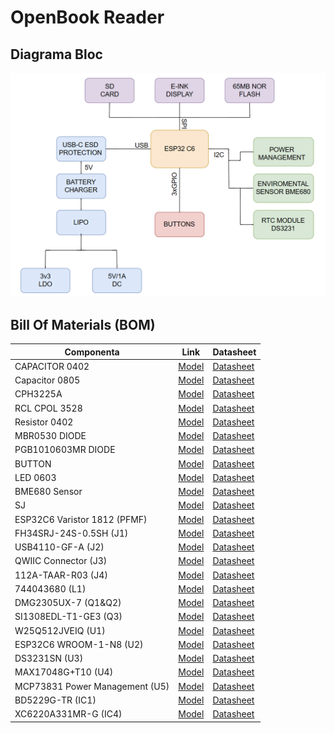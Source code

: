 # OpenBook Reader

## Diagrama Bloc
![Diagrama bloc](Images/Diagram.png)


## Bill Of Materials (BOM)

| Componenta | Link | Datasheet |
|-----------|--------------|-----------|
| CAPACITOR 0402 | [Model](https://componentsearchengine.com/part-view/CC0402MRX5R5BB106/YAGEO) | [Datasheet](https://componentsearchengine.com/Datasheets/2/CC0402MRX5R5BB106.pdf) |
| Capacitor 0805| [Model](https://ro.mouser.com/ProductDetail/KYOCERA-AVX/SD0805S020S1R0?qs=jCA%252BPfw4LHbpkAoSnwrdjw%3D%3D) | [Datasheet](https://ro.mouser.com/datasheet/2/40/schottky-3165252.pdf) |
| CPH3225A | [Model](https://www.snapeda.com/parts/CPH3225A/Seiko+Instruments/view-part/?ref=eda) | [Datasheet](https://www.snapeda.com/parts/CPH3225A/Seiko+Instruments/view-part/?ref=eda) |
| RCL CPOL 3528 | [Model](https://www.snapeda.com/parts/TAJB475K025RNJ/AVX/view-part/?ref=dk&t=capacitor%203528&con_ref=None) | [Datasheet](https://s3.amazonaws.com/snapeda/datasheet/TAJB475K025RNJ_AVX.pdf) |
| Resistor 0402 | [Model](https://componentsearchengine.com/part-view/R0402%201%25%20100%20K%20(RC0402FR-07100KL)/YAGEO) | [Datasheet](https://www.yageo.com/upload/media/product/products/datasheet/rchip/PYu-RC_Group_51_RoHS_L_12.pdf) |
| MBR0530 DIODE | [Model](https://eu.mouser.com/ProductDetail/KYOCERA-AVX/SD0805S020S1R0?qs=jCA%252BPfw4LHbpkAoSnwrdjw%3D%3D) | [Datasheet](https://ro.mouser.com/datasheet/2/40/schottky-3165252.pdf) |
| PGB1010603MR DIODE | [Model](https://www.snapeda.com/parts/PGB1010603MR/Littelfuse/view-part/?ref=eda) | [Datasheet](https://www.snapeda.com/parts/PGB1010603MR/Littelfuse%20Inc./datasheet/) |
| BUTTON | [Model](https://industry.panasonic.com/global/en/products/control/switch/light-touch/number/evqpuj02k) | [Datasheet](https://industry.panasonic.com/global/en/downloads?tab=catalog&small_g_cd=203&part_no=EVQPUJ02K) |
| LED 0603 | [Model](https://www.snapeda.com/parts/KP-1608SURCK/Kingbright/view-part/?ref=search&t=LED%200603) | [Datasheet](https://www.snapeda.com/parts/KP-1608SURCK/Kingbright/datasheet/) |
| BME680 Sensor | [Model](https://www.digikey.ro/en/models/7401317) | [Datasheet](https://www.bosch-sensortec.com/media/boschsensortec/downloads/datasheets/bst-bme680-ds001.pdf) |
| SJ | [Model](https://grabcad.com/library/solder-jumpers-1) | [Datasheet](https://grabcad.com/library/solder-jumpers-1) |
| ESP32C6 Varistor 1812 (PFMF) | [Model](https://ro.mouser.com/ProductDetail/EPCOS-TDK/B72520T0350K062?qs=dEfas%2FXlABIszF52uu7vrg%3D%3D) | [Datasheet](https://www.snapeda.com/parts/RC0603JR-070RL/Yageo/datasheet/) |
| FH34SRJ-24S-0.5SH (J1) | [Model](https://www.snapeda.com/parts/FH34SRJ-24S-0.5SH(99)/Hirose/view-part/) | [Datasheet](https://www.snapeda.com/parts/FH34SRJ-24S-0.5SH(99)/Hirose%20Connector/datasheet/) |
| USB4110-GF-A (J2) | [Model](https://componentsearchengine.com/part-view/USB4110-GF-A/GCT%20(GLOBAL%20CONNECTOR%20TECHNOLOGY)) | [Datasheet](https://gct.co/files/drawings/usb4110.pdf) |
| QWIIC Connector (J3) | [Model](https://www.snapeda.com/parts/PRT-14417/SparkFun/view-part/) | [Datasheet](https://www.snapeda.com/parts/PRT-14417/SparkFun%20Electronics/datasheet/) |
| 112A-TAAR-R03 (J4)| [Model](https://www.snapeda.com/parts/112A-TAAR-R03/Attend/view-part/) | [Datasheet](https://www.snapeda.com/parts/112A-TAAR-R03/Attend/datasheet/) |
| 744043680 (L1)| [Model](https://ro.mouser.com/ProductDetail/Wurth-Elektronik/744043680?qs=PGXP4M47uW6VkZq%252BkzjrHA%3D%3D) | [Datasheet](https://www.we-online.com/components/products/datasheet/744043680.pdf) |
| DMG2305UX-7 (Q1&Q2) | [Model](https://componentsearchengine.com/part-view/DMG2305UX-7/Diodes%20Incorporated) | [Datasheet](https://www.snapeda.com/parts/SI1308EDL-T1-GE3/Vishay%20Siliconix/datasheet/) |
| SI1308EDL-T1-GE3 (Q3) | [Model](https://componentsearchengine.com/part-view/SI1308EDL-T1-GE3/Vishay) | [Datasheet](https://www.snapeda.com/parts/SI1308EDL-T1-GE3/Vishay%20Siliconix/datasheet/) |
| W25Q512JVEIQ (U1) | [Model](https://www.snapeda.com/parts/W25Q512JVEIQ/Winbond+Electronics/view-part/?ref=eda) | [Datasheet](https://www.winbond.com/resource-files/W25Q512JV%20SPI%20RevB%2006252019%20KMS.pdf) |
| ESP32C6 WROOM-1-N8 (U2) | [Model](https://www.snapeda.com/parts/ESP32-C6-WROOM-1-N8/Espressif+Systems/view-part/?ref=eda) | [Datasheet](https://www.snapeda.com/parts/ESP32-C6-WROOM-1-N8/Espressif+Systems/view-part/?ref=eda) |
| DS3231SN (U3) | [Model](https://www.snapeda.com/parts/DS3231SN%23/Analog+Devices/view-part/?ref=eda) | [Datasheet](https://www.snapeda.com/parts/DS3231SN%23/Analog%20Devices/datasheet/) |
| MAX17048G+T10 (U4) | [Model](https://www.snapeda.com/parts/MAX17048G+T10/Analog+Devices/view-part/?ref=eda) | [Datasheet](https://www.snapeda.com/parts/MAX17048G+T10/Analog%20Devices/datasheet/) |
| MCP73831 Power Management (U5) | [Model](https://www.snapeda.com/parts/MCP73831T-2ACI/OT/Microchip/view-part/) | [Datasheet](https://www.snapeda.com/parts/MCP73831T-2ACI/OT/Microchip/datasheet/) |
| BD5229G-TR (IC1) | [Model](https://www.digikey.ee/en/models/658502) | [Datasheet](https://fscdn.rohm.com/en/products/databook/datasheet/ic/power/voltage_detector/bd52xxg-e.pdf) |
| XC6220A331MR-G (IC4) | [Model](https://componentsearchengine.com/part-view/XC6220A331MR-G/Torex) | [Datasheet](https://product.torexsemi.com/system/files/series/xc6220.pdf) |
